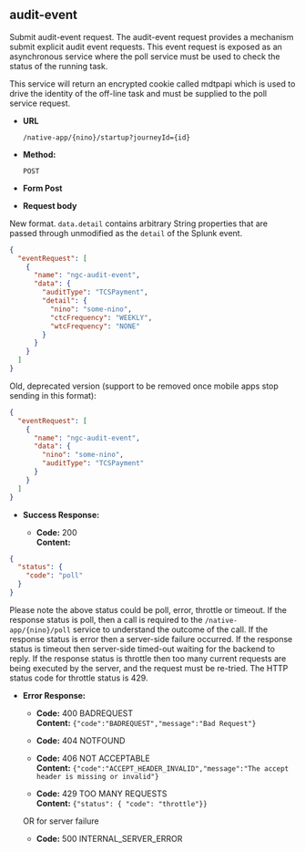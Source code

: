 audit-event
----
  Submit audit-event request. The audit-event request provides a mechanism submit explicit audit event requests. 
  This event request is exposed as an asynchronous service where the poll service must be used to check the status of the running task.

  This service will return an encrypted cookie called mdtpapi which is used to drive the identity of the off-line task and must be supplied to the poll service request.

  
* **URL**

  `/native-app/{nino}/startup?journeyId={id}`

* **Method:**
  
  `POST`
  
*  **Form Post**

*  **Request body**

New format. `data.detail` contains arbitrary String properties that are passed through unmodified as the `detail` of the Splunk event. 
```json
{
  "eventRequest": [
    {
      "name": "ngc-audit-event",
      "data": {
        "auditType": "TCSPayment",
        "detail": {
          "nino": "some-nino",
          "ctcFrequency": "WEEKLY",
          "wtcFrequency": "NONE"
        }
      }
    }
  ]
}
```

Old, deprecated version (support to be removed once mobile apps stop sending in this format):
```json
{
  "eventRequest": [
    {
      "name": "ngc-audit-event",
      "data": {
        "nino": "some-nino",
        "auditType": "TCSPayment"
      }
    }
  ]
}
```


* **Success Response:**

  * **Code:** 200 <br />
    **Content:** 

```json
{
  "status": {
    "code": "poll"
  }
}
```

Please note the above status could be poll, error, throttle or timeout.
If the response status is poll, then a call is required to the `/native-app/{nino}/poll` service to understand the outcome of the call.
If the response status is error then a server-side failure occurred.
If the response status is timeout then server-side timed-out waiting for the backend to reply. 
If the response status is throttle then too many current requests are being executed by the server, and the request must be re-tried. The HTTP status code for throttle status is 429.

* **Error Response:**

  * **Code:** 400 BADREQUEST <br />
    **Content:** `{"code":"BADREQUEST","message":"Bad Request"}`

  * **Code:** 404 NOTFOUND <br/>

  * **Code:** 406 NOT ACCEPTABLE <br />
    **Content:** `{"code":"ACCEPT_HEADER_INVALID","message":"The accept header is missing or invalid"}`

  * **Code:** 429 TOO MANY REQUESTS <br />
    **Content:** `{"status": { "code": "throttle"}}`

  OR for server failure

  * **Code:** 500 INTERNAL_SERVER_ERROR <br/>



